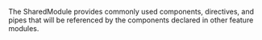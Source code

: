 The SharedModule provides commonly used components, directives, and pipes that will be referenced by the components declared in other feature modules.